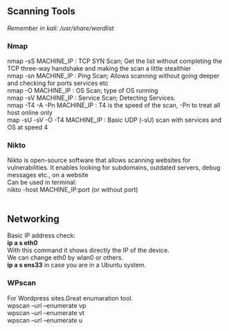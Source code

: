 <h2>Scanning Tools</h2>
<i>Remember in kali: /usr/share/wordlist</i>
<h3>Nmap</h3>
<p>
  nmap -sS MACHINE_IP : TCP SYN Scan; Get the list without completing the TCP three-way handshake and making the scan a little stealthier<br>
  nmap -sn MACHINE_IP : Ping Scan; Allows scanning without going deeper and checking for ports services etc <br>
  nmap -O MACHINE_IP : OS Scan; type of OS running <br>
  nmap -sV MACHINE_IP : Service Scan; Detecting Services. <br>
  nmap -T4 -A -Pn MACHINE_IP : T4 is the speed of the scan, -Pn to treat all host online only<br>
  map -sU -sV -O -T4 MACHINE_IP : Basic UDP (-sU) scan with services and OS at speed 4<br>
  
</p>
<h3>Nikto</h3>
Nikto is open-source software that allows scanning websites for vulnerabilities. It enables looking for subdomains, outdated servers, debug messages etc., on a website<br>
Can be used in terminal:<br>
nikto -host MACHINE_IP:port (or without port)<br>
<br>
<h2>Networking</h2>
Basic IP address check:<br>
<b>ip a s eth0</b><br>
With this command it shows directly the IP of the device.<br>
We can change eth0 by wlan0 or others.<br>
<b>ip a s ens33</b> in case you are in a Ubuntu system.<br>
<h3>WPscan</h3>
<p>
For Wordpress sites.Great enumaration tool.<br>
    wpscan –url <site.com> –enumerate vp<br>
    wpscan –url <site.com> –enumerate vt<br>
    wpscan –url <site.com> –enumerate u<br>
                     
</p>
